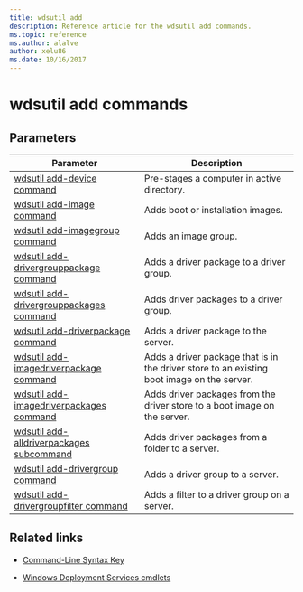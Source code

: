 ```yaml
---
title: wdsutil add
description: Reference article for the wdsutil add commands.
ms.topic: reference
ms.author: alalve
author: xelu86
ms.date: 10/16/2017
---
```


# wdsutil add commands



## Parameters

| Parameter | Description |
|--|--|
| [wdsutil add-device command](wdsutil-add-device.md) | Pre-stages a computer in active directory. |
| [wdsutil add-image command](wdsutil-add-image.md) | Adds boot or installation images. |
| [wdsutil add-imagegroup command](wdsutil-add-imagegroup.md) | Adds an image group. |
| [wdsutil add-drivergrouppackage command](wdsutil-add-drivergrouppackage.md) | Adds a driver package to a driver group. |
| [wdsutil add-drivergrouppackages command](wdsutil-add-drivergrouppackages.md) | Adds driver packages to a driver group. |
| [wdsutil add-driverpackage command](wdsutil-add-driverpackage.md) | Adds a driver package to the server. |
| [wdsutil add-imagedriverpackage command](wdsutil-add-imagedriverpackage.md) | Adds a driver package that is in the driver store to an existing boot image on the server. |
| [wdsutil add-imagedriverpackages command](wdsutil-add-imagedriverpackages.md) | Adds driver packages from the driver store to a boot image on the server. |
| [wdsutil add-alldriverpackages subcommand](wdsutil-add-alldriverpackages.md) | Adds driver packages from a folder to a server. |
| [wdsutil add-drivergroup command](wdsutil-add-drivergroup.md) | Adds a driver group to a server. |
| [wdsutil add-drivergroupfilter command](wdsutil-add-drivergroupfilter.md) | Adds a filter to a driver group on a server. |

## Related links

- [Command-Line Syntax Key](command-line-syntax-key.md)

- [Windows Deployment Services cmdlets](/powershell/module/wds)
